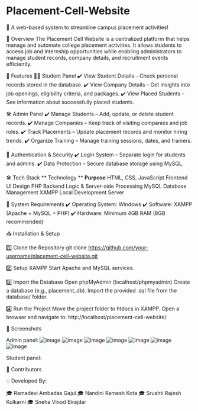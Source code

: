 # Placement-Cell-Website
🔹 A web-based system to streamline campus placement activities!

📖 Overview
The Placement Cell Website is a centralized platform that helps manage and automate college placement activities. It allows students to access job and internship opportunities while enabling administrators to manage student records, company details, and recruitment events efficiently.

🚀 Features
👩‍🎓 Student Panel
✔️ View Student Details – Check personal records stored in the database.
✔️ View Company Details – Get insights into job openings, eligibility criteria, and packages.
✔️ View Placed Students – See information about successfully placed students.

🛠️ Admin Panel
✔️ Manage Students – Add, update, or delete student records.
✔️ Manage Companies – Keep track of visiting companies and job roles.
✔️ Track Placements – Update placement records and monitor hiring trends.
✔️ Organize Training – Manage training sessions, dates, and trainers.

🔑 Authentication & Security
✔️ Login System – Separate login for students and admins.
✔️ Data Protection – Secure database storage using MySQL.

🛠️ Tech Stack
** Technology	**                       **Purpose**
HTML, CSS, JavaScript	             Frontend UI Design
PHP	                               Backend Logic & Server-side Processing
MySQL	                             Database Management
XAMPP	                             Local Development Server

📌 System Requirements
✔️ Operating System: Windows
✔️ Software: XAMPP (Apache + MySQL + PHP)
✔️ Hardware: Minimum 4GB RAM (8GB recommended)

📥 Installation & Setup

1️⃣ Clone the Repository
git clone https://github.com/your-username/placement-cell-website.git

2️⃣ Setup XAMPP
Start Apache and MySQL services.

3️⃣ Import the Database
Open phpMyAdmin (localhost/phpmyadmin)
Create a database (e.g., placement_db).
Import the provided .sql file from the database/ folder.

4️⃣ Run the Project
Move the project folder to htdocs in XAMPP.
Open a browser and navigate to:
http://localhost/placement-cell-website/

📸 Screenshots

Admin panel:
![image](https://github.com/user-attachments/assets/89be11ed-c595-421e-9155-a29872300468)
![image](https://github.com/user-attachments/assets/6efc3c5f-1b30-45b3-b477-57786ae10bc4)
![image](https://github.com/user-attachments/assets/09a6a580-9753-4680-80dd-f4438631450f)
![image](https://github.com/user-attachments/assets/156763f5-f0b3-4e06-8a94-fedadc55f7f3)
![image](https://github.com/user-attachments/assets/9eb917ea-3a25-4965-9fe6-de7db7d27cb6)
![image](https://github.com/user-attachments/assets/94350cec-6de0-4b5c-af5b-31e8d9ca8af7)
![image](https://github.com/user-attachments/assets/f29a8a02-a45e-48b9-80cd-1b711ab99284)



Student panel:


👥 Contributors

💡 Developed By:

🎓 Ramadevi Ambadas Gajul
🎓 Nandini Ramesh Kota
🎓 Srushti Rajesh Kulkarni
🎓 Sneha Vinod Birajdar


